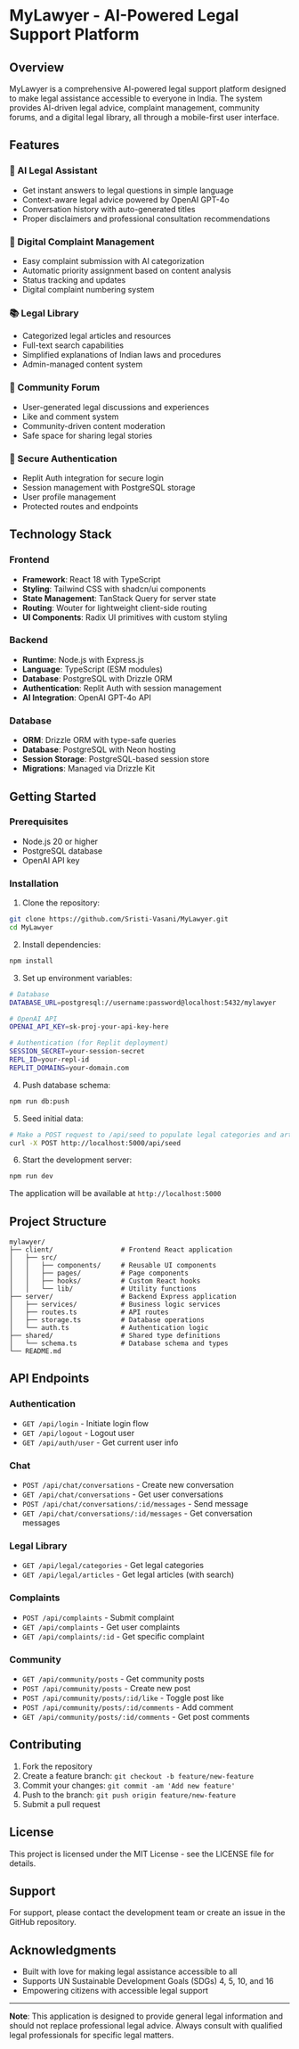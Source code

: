 # MyLawyer - AI-Powered Legal Support Platform

## Overview

MyLawyer is a comprehensive AI-powered legal support platform designed to make legal assistance accessible to everyone in India. The system provides AI-driven legal advice, complaint management, community forums, and a digital legal library, all through a mobile-first user interface.

## Features

### 🤖 AI Legal Assistant
- Get instant answers to legal questions in simple language
- Context-aware legal advice powered by OpenAI GPT-4o
- Conversation history with auto-generated titles
- Proper disclaimers and professional consultation recommendations

### 📝 Digital Complaint Management
- Easy complaint submission with AI categorization
- Automatic priority assignment based on content analysis
- Status tracking and updates
- Digital complaint numbering system

### 📚 Legal Library
- Categorized legal articles and resources
- Full-text search capabilities
- Simplified explanations of Indian laws and procedures
- Admin-managed content system

### 👥 Community Forum
- User-generated legal discussions and experiences
- Like and comment system
- Community-driven content moderation
- Safe space for sharing legal stories

### 🔐 Secure Authentication
- Replit Auth integration for secure login
- Session management with PostgreSQL storage
- User profile management
- Protected routes and endpoints

## Technology Stack

### Frontend
- **Framework**: React 18 with TypeScript
- **Styling**: Tailwind CSS with shadcn/ui components
- **State Management**: TanStack Query for server state
- **Routing**: Wouter for lightweight client-side routing
- **UI Components**: Radix UI primitives with custom styling

### Backend
- **Runtime**: Node.js with Express.js
- **Language**: TypeScript (ESM modules)
- **Database**: PostgreSQL with Drizzle ORM
- **Authentication**: Replit Auth with session management
- **AI Integration**: OpenAI GPT-4o API

### Database
- **ORM**: Drizzle ORM with type-safe queries
- **Database**: PostgreSQL with Neon hosting
- **Session Storage**: PostgreSQL-based session store
- **Migrations**: Managed via Drizzle Kit

## Getting Started

### Prerequisites
- Node.js 20 or higher
- PostgreSQL database
- OpenAI API key

### Installation

1. Clone the repository:
```bash
git clone https://github.com/Sristi-Vasani/MyLawyer.git
cd MyLawyer
```

2. Install dependencies:
```bash
npm install
```

3. Set up environment variables:
```bash
# Database
DATABASE_URL=postgresql://username:password@localhost:5432/mylawyer

# OpenAI API
OPENAI_API_KEY=sk-proj-your-api-key-here

# Authentication (for Replit deployment)
SESSION_SECRET=your-session-secret
REPL_ID=your-repl-id
REPLIT_DOMAINS=your-domain.com
```

4. Push database schema:
```bash
npm run db:push
```

5. Seed initial data:
```bash
# Make a POST request to /api/seed to populate legal categories and articles
curl -X POST http://localhost:5000/api/seed
```

6. Start the development server:
```bash
npm run dev
```

The application will be available at `http://localhost:5000`

## Project Structure

```
mylawyer/
├── client/                 # Frontend React application
│   ├── src/
│   │   ├── components/     # Reusable UI components
│   │   ├── pages/          # Page components
│   │   ├── hooks/          # Custom React hooks
│   │   └── lib/            # Utility functions
├── server/                 # Backend Express application
│   ├── services/           # Business logic services
│   ├── routes.ts           # API routes
│   ├── storage.ts          # Database operations
│   └── auth.ts             # Authentication logic
├── shared/                 # Shared type definitions
│   └── schema.ts           # Database schema and types
└── README.md
```

## API Endpoints

### Authentication
- `GET /api/login` - Initiate login flow
- `GET /api/logout` - Logout user
- `GET /api/auth/user` - Get current user info

### Chat
- `POST /api/chat/conversations` - Create new conversation
- `GET /api/chat/conversations` - Get user conversations
- `POST /api/chat/conversations/:id/messages` - Send message
- `GET /api/chat/conversations/:id/messages` - Get conversation messages

### Legal Library
- `GET /api/legal/categories` - Get legal categories
- `GET /api/legal/articles` - Get legal articles (with search)

### Complaints
- `POST /api/complaints` - Submit complaint
- `GET /api/complaints` - Get user complaints
- `GET /api/complaints/:id` - Get specific complaint

### Community
- `GET /api/community/posts` - Get community posts
- `POST /api/community/posts` - Create new post
- `POST /api/community/posts/:id/like` - Toggle post like
- `POST /api/community/posts/:id/comments` - Add comment
- `GET /api/community/posts/:id/comments` - Get post comments

## Contributing

1. Fork the repository
2. Create a feature branch: `git checkout -b feature/new-feature`
3. Commit your changes: `git commit -am 'Add new feature'`
4. Push to the branch: `git push origin feature/new-feature`
5. Submit a pull request

## License

This project is licensed under the MIT License - see the LICENSE file for details.

## Support

For support, please contact the development team or create an issue in the GitHub repository.

## Acknowledgments

- Built with love for making legal assistance accessible to all
- Supports UN Sustainable Development Goals (SDGs) 4, 5, 10, and 16
- Empowering citizens with accessible legal support

---

**Note**: This application is designed to provide general legal information and should not replace professional legal advice. Always consult with qualified legal professionals for specific legal matters.